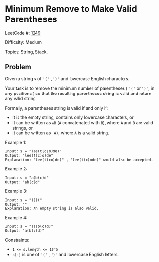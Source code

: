 # Minimum Remove to Make Valid Parentheses

LeetCode #: [1249](https://leetcode.com/problems/minimum-remove-to-make-valid-parentheses/)

Difficulty: Medium

Topics: String, Stack.

## Problem

Given a string s of `'('` , `')'` and lowercase English characters. 

Your task is to remove the minimum number of parentheses ( `'('` or `')'`, in any positions ) so that the resulting parentheses string is valid and return any valid string.

Formally, a parentheses string is valid if and only if:

- It is the empty string, contains only lowercase characters, or
- It can be written as `AB` (`A` concatenated with `B`), where `A` and `B` are valid strings, or
- It can be written as `(A)`, where `A` is a valid string.

Example 1:

```text
Input: s = "lee(t(c)o)de)"
Output: "lee(t(c)o)de"
Explanation: "lee(t(co)de)" , "lee(t(c)ode)" would also be accepted.
```

Example 2:

```text
Input: s = "a)b(c)d"
Output: "ab(c)d"
```

Example 3:

```text
Input: s = "))(("
Output: ""
Explanation: An empty string is also valid.
```

Example 4:

```text
Input: s = "(a(b(c)d)"
Output: "a(b(c)d)"
```

Constraints:

- `1 <= s.length <= 10^5`
- `s[i]` is one of  `'('` , `')'` and lowercase English letters.
